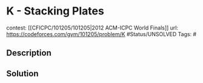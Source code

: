 # K - Stacking Plates

contest: [[CFICPC/101205/101205|2012 ACM-ICPC World Finals]]
url: https://codeforces.com/gym/101205/problem/K
#Status/UNSOLVED
Tags: #

## Description

## Solution

